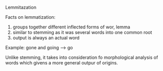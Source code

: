 <!--title="Intro the Lemmatization"-->

Lemmitazation

Facts on lemmatization:

1. groups together different inflected forms of wor, lemma
2. similar to stemming as it was several words into one common root
3. output is always an actual word

Example: gone and going --> go

Unlike stemming, it takes into consideration fo morphological analysis of words which givens a more general outpur of origins.